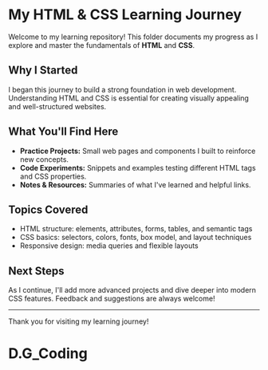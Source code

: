 # My HTML & CSS Learning Journey

Welcome to my learning repository! This folder documents my progress as I explore and master the fundamentals of **HTML** and **CSS**.

## Why I Started

I began this journey to build a strong foundation in web development. Understanding HTML and CSS is essential for creating visually appealing and well-structured websites.

## What You'll Find Here

- **Practice Projects:** Small web pages and components I built to reinforce new concepts.
- **Code Experiments:** Snippets and examples testing different HTML tags and CSS properties.
- **Notes & Resources:** Summaries of what I've learned and helpful links.

## Topics Covered

- HTML structure: elements, attributes, forms, tables, and semantic tags
- CSS basics: selectors, colors, fonts, box model, and layout techniques
- Responsive design: media queries and flexible layouts

## Next Steps

As I continue, I'll add more advanced projects and dive deeper into modern CSS features. Feedback and suggestions are always welcome!

---

Thank you for visiting my learning journey!
# D.G_Coding